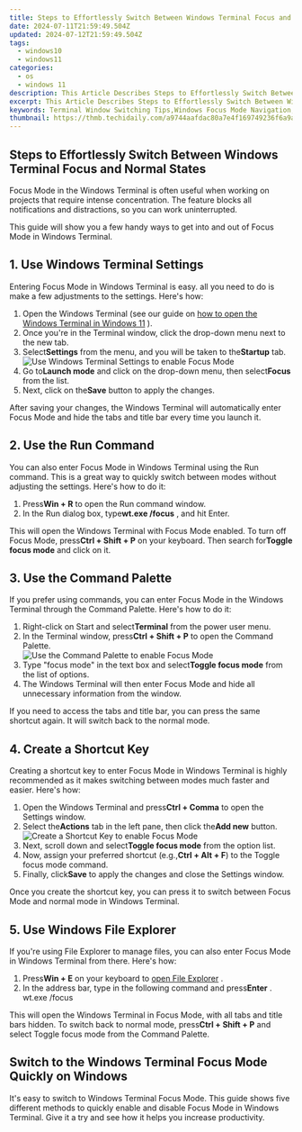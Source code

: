 ```yaml
---
title: Steps to Effortlessly Switch Between Windows Terminal Focus and Normal States
date: 2024-07-11T21:59:49.504Z
updated: 2024-07-12T21:59:49.504Z
tags:
  - windows10
  - windows11
categories:
  - os
  - windows 11
description: This Article Describes Steps to Effortlessly Switch Between Windows Terminal Focus and Normal States
excerpt: This Article Describes Steps to Effortlessly Switch Between Windows Terminal Focus and Normal States
keywords: Terminal Window Switching Tips,Windows Focus Mode Navigation,Quick State Change Guide,Transition Between Terminal States,Effortless Termux Shift Control,Optimizing Terminal Focus Use,Simplifying Terminal Focus Management
thumbnail: https://thmb.techidaily.com/a9744aafdac80a7e4f169749236f6a9a3444533f48662a5ae5f051ec41bdae27.jpg
---
```


## Steps to Effortlessly Switch Between Windows Terminal Focus and Normal States

 Focus Mode in the Windows Terminal is often useful when working on projects that require intense concentration. The feature blocks all notifications and distractions, so you can work uninterrupted.

 This guide will show you a few handy ways to get into and out of Focus Mode in Windows Terminal.

## 1\. Use Windows Terminal Settings

 Entering Focus Mode in Windows Terminal is easy. all you need to do is make a few adjustments to the settings. Here's how:

1. Open the Windows Terminal (see our guide on [how to open the Windows Terminal in Windows 11](https://www.makeuseof.com/windows-11-open-windows-terminal/) ).
2. Once you're in the Terminal window, click the drop-down menu next to the new tab.
3. Select**Settings** from the menu, and you will be taken to the**Startup** tab.  
![Use Windows Terminal Settings to enable Focus Mode](https://static1.makeuseofimages.com/wordpress/wp-content/uploads/2023/04/use-windows-terminal-settings-to-enable-focus-mode.jpg)
4. Go to**Launch mode** and click on the drop-down menu, then select**Focus** from the list.
5. Next, click on the**Save** button to apply the changes.

 After saving your changes, the Windows Terminal will automatically enter Focus Mode and hide the tabs and title bar every time you launch it.

## 2\. Use the Run Command

 You can also enter Focus Mode in Windows Terminal using the Run command. This is a great way to quickly switch between modes without adjusting the settings. Here's how to do it:

1. Press**Win + R** to open the Run command window.
2. In the Run dialog box, type**wt.exe /focus** , and hit Enter.

 This will open the Windows Terminal with Focus Mode enabled. To turn off Focus Mode, press**Ctrl + Shift + P** on your keyboard. Then search for**Toggle focus mode** and click on it.

## 3\. Use the Command Palette

 If you prefer using commands, you can enter Focus Mode in the Windows Terminal through the Command Palette. Here's how to do it:

1. Right-click on Start and select**Terminal** from the power user menu.
2. In the Terminal window, press**Ctrl + Shift + P** to open the Command Palette.  
![Use the Command Palette to enable Focus Mode](https://static1.makeuseofimages.com/wordpress/wp-content/uploads/2023/04/use-the-command-palette-to-enable-focus-mode.jpg)
3. Type "focus mode" in the text box and select**Toggle focus mode** from the list of options.
4. The Windows Terminal will then enter Focus Mode and hide all unnecessary information from the window.

 If you need to access the tabs and title bar, you can press the same shortcut again. It will switch back to the normal mode.

## 4\. Create a Shortcut Key

 Creating a shortcut key to enter Focus Mode in Windows Terminal is highly recommended as it makes switching between modes much faster and easier. Here's how:

1. Open the Windows Terminal and press**Ctrl + Comma** to open the Settings window.
2. Select the**Actions** tab in the left pane, then click the**Add new** button.  
![Create a Shortcut Key to enable Focus Mode](https://static1.makeuseofimages.com/wordpress/wp-content/uploads/2023/04/create-a-shortcut-key-to-enable-focus-mode.jpg)
3. Next, scroll down and select**Toggle focus mode** from the option list.
4. Now, assign your preferred shortcut (e.g.,**Ctrl + Alt + F**) to the Toggle focus mode command.
5. Finally, click**Save** to apply the changes and close the Settings window.

 Once you create the shortcut key, you can press it to switch between Focus Mode and normal mode in Windows Terminal.

## 5\. Use Windows File Explorer

 If you're using File Explorer to manage files, you can also enter Focus Mode in Windows Terminal from there. Here's how:

1. Press**Win + E** on your keyboard to [open File Explorer](https://www.makeuseof.com/windows-open-file-explorer/) .
2. In the address bar, type in the following command and press**Enter** .  
wt.exe /focus

 This will open the Windows Terminal in Focus Mode, with all tabs and title bars hidden. To switch back to normal mode, press**Ctrl + Shift + P** and select Toggle focus mode from the Command Palette.

## Switch to the Windows Terminal Focus Mode Quickly on Windows

 It's easy to switch to Windows Terminal Focus Mode. This guide shows five different methods to quickly enable and disable Focus Mode in Windows Terminal. Give it a try and see how it helps you increase productivity.

<ins class="adsbygoogle"
     style="display:block"
     data-ad-format="autorelaxed"
     data-ad-client="ca-pub-7571918770474297"
     data-ad-slot="1223367746"></ins>



<ins class="adsbygoogle"
     style="display:block"
     data-ad-client="ca-pub-7571918770474297"
     data-ad-slot="8358498916"
     data-ad-format="auto"
     data-full-width-responsive="true"></ins>




